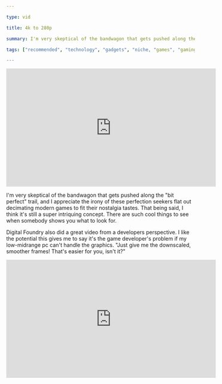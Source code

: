 ```yaml
---

type: vid

title: 4k to 280p

summary: I'm very skeptical of the bandwagon that gets pushed along the "bit perfect" trail

tags: ["recommended", "technology", "gadgets", "niche, "games", "gaming", "resolution", "my life in gaming"]

---
```


<iframe width="560" height="315" src="https://www.youtube.com/watch?v=mcqskbCWPCs" frameborder="0" allowfullscreen></iframe>

I'm very skeptical of the bandwagon that gets pushed along the "bit perfect" trail, and I appreciate the irony of these perfection seekers flat out decimating modern games to fit their nostalgia tastes.  That being said, I think it's still a super intriquing concept.  There are such cool things to see when somebody shows you what to look for.

Digital Foundry also did a great video from a developers perspective.  I like the potential this gives me to say it's the game developer's problem if my low-midrange pc can't handle the graphics.
"Just give me the downscaled, smoother frames!  That's easier for you, isn't it?"

<iframe width="560" height="315" src="https://www.youtube.com/watch?v=V8BVTHxc4LM" frameborder="0" allowfullscreen></iframe>

